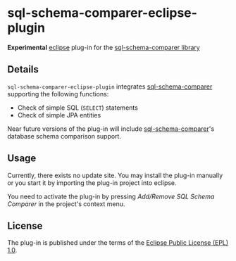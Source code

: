 sql-schema-comparer-eclipse-plugin
==================================

**Experimental** [eclipse] plug-in for the [sql-schema-comparer library][ssc]

[eclipse]: http://eclipse.org/
[ssc]: https://github.com/hschink/sql-schema-comparer

## Details ##

`sql-schema-comparer-eclipse-plugin` integrates [sql-schema-comparer][ssc] supporting the following functions:

- Check of simple SQL (`SELECT`) statements
- Check of simple JPA entities

Near future versions of the plug-in will include [sql-schema-comparer][ssc]'s database schema comparison support.

## Usage ##

Currently, there exists no update site. You may install the plug-in manually or you start it by importing the
plug-in project into eclipse.

You need to activate the plug-in by pressing _Add/Remove SQL Schema Comparer_ in the project's context menu.

## License ##

The plug-in is published under the terms of the [Eclipse Public License (EPL) 1.0][epl].

[epl]: http://www.eclipse.org/legal/epl-v10.html
